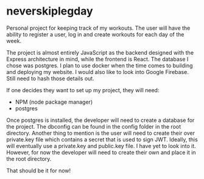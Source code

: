# neverskiplegday

Personal project for keeping track of my workouts. The user will have the ability to register a user, log in and create workouts for each day of the week.

The project is almost entirely JavaScript as the backend designed with the Express architecture in mind, while the frontend is React. The database I chose was postgres. I plan to use docker when the time comes to building and deploying my website. I would also like to look into Google Firebase. Still need to hash those details out.

If one decides they want to set up my project, they will need:

- NPM (node package manager)
- postgres

Once postgres is installed, the developer will need to create a database for the project. The dbconfig can be found in the config folder in the root directory. Another thing to mention is the user will need to create their over private.key file which contains a secret that is used to sign JWT. Ideally, this will eventually use a private.key and public.key file. I have yet to look into it. However, for now the developer will need to create their own and place it in the root directory.

That should be it for now!
